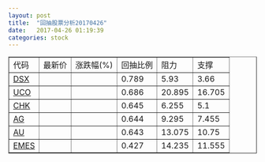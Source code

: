 ```yaml
---
layout: post
title:  "回抽股票分析20170426"
date:   2017-04-26 01:19:39
categories: stock
---
```

<script type="text/javascript">
var stockList = []
stockList.push('gb_dsx');
stockList.push('gb_uco');
stockList.push('gb_chk');
stockList.push('gb_ag');
stockList.push('gb_au');
stockList.push('gb_emes');
</script>
<table border="1">
 <tr>
 <td>代码</td>
 <td>最新价</td>
 <td>涨跌幅(%)</td>
 <td>回抽比例</td>
 <td>阻力</td>
 <td>支撑</td>
</tr>
  <tr id="dsx">
  <td><a href="http://stock.finance.sina.com.cn/usstock/quotes/DSX.html" target="_blank">DSX</a></td><td></td><td></td><td>0.789</td><td>5.93</td><td>3.66</td></tr>
  <tr id="uco">
  <td><a href="http://stock.finance.sina.com.cn/usstock/quotes/UCO.html" target="_blank">UCO</a></td><td></td><td></td><td>0.686</td><td>20.895</td><td>16.705</td></tr>
  <tr id="chk">
  <td><a href="http://stock.finance.sina.com.cn/usstock/quotes/CHK.html" target="_blank">CHK</a></td><td></td><td></td><td>0.645</td><td>6.255</td><td>5.1</td></tr>
  <tr id="ag">
  <td><a href="http://stock.finance.sina.com.cn/usstock/quotes/AG.html" target="_blank">AG</a></td><td></td><td></td><td>0.644</td><td>9.295</td><td>7.455</td></tr>
  <tr id="au">
  <td><a href="http://stock.finance.sina.com.cn/usstock/quotes/AU.html" target="_blank">AU</a></td><td></td><td></td><td>0.643</td><td>13.075</td><td>10.75</td></tr>
  <tr id="emes">
  <td><a href="http://stock.finance.sina.com.cn/usstock/quotes/EMES.html" target="_blank">EMES</a></td><td></td><td></td><td>0.427</td><td>14.235</td><td>11.555</td></tr>
</table>
